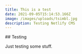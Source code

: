 ```yaml
---
title: This is a test
date: 2021-09-05T15:14:53.166Z
image: /images/uploads/tsimbl.jpg
description: Testing Netlify CMS
---
```

\## Testing

Just testing some stuff.